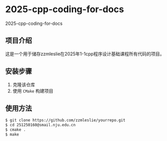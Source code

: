 # 2025-cpp-coding-for-docs
2025-cpp-coding-for-docs
## 项目介绍
这是一个用于储存zzmleslie在2025年1-1cpp程序设计基础课程所有代码的项目。

## 安装步骤
1. 克隆该仓库
2. 使用 `CMake` 构建项目

## 使用方法
```bash
$ git clone https://github.com/zzmleslie/yourrepo.git
$ cd 251250160@smail.nju.edu.cn
$ cmake .
$ make
